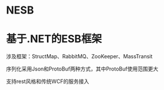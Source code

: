 # NESB
# 基于.NET的ESB框架

<p>涉及框架：StructMap、RabbitMQ、ZooKeeper、MassTransit</p>
<p>序列化采用Json和ProtoBuf两种方式，其中ProtoBuf使用范围更大</p>
<p>支持rest风格和传统WCF的服务接入</p>
